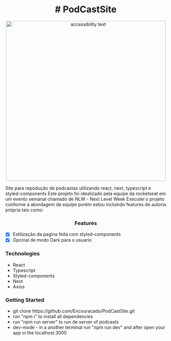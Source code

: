 <h1 align="center"># PodCastSite</h1>

<p align="center">
  <img src="https://live.staticflickr.com/65535/51277818408_81eb5bebcf_b.png" width="500" alt="accessibility text">
</p>

Site para repodução de podcastas utilizando react, next, typescript e styled-components
Este projeto foi idealizado pela equipe da rocketseat em um evento semanal chamado de NLW - Next Level Week
Executei o projeto conforme a abordagem da equipe porém estou incluindo features de autoria própria tais como:

<h3 align="center">Features</h3>

- [x] Estilização da pagina feita com styled-components
- [x] Opcinal de modo Dark para o usuario

<h3>Technologies</h3>
<ul>
  <li>React</li>
  <li>Typescript</li>
  <li>Styled-components</li>
  <li>Next</li>
  <li>Axios</li>
</ul>

<h3>Getting Started</h3>

<ul>
  <li>git clone https://github.com/Encouracado/PodCastSite.git</li>
  <li>run "npm i" to install all dependencies</li>
  <li>run "npm run server" to run de server of podcasts</li>
  <li>dev-mode - in a another terminal run "npm run dev" and after open your app in the localhost:3000</li>
</ul>





